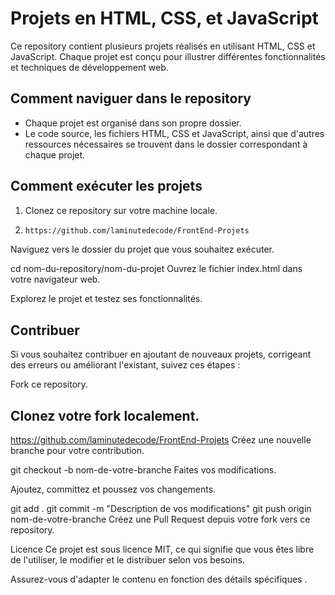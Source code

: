 # Projets en HTML, CSS, et JavaScript

Ce repository contient plusieurs projets réalisés en utilisant HTML, CSS et JavaScript. Chaque projet est conçu pour illustrer différentes fonctionnalités et techniques de développement web.



## Comment naviguer dans le repository

- Chaque projet est organisé dans son propre dossier.
- Le code source, les fichiers HTML, CSS et JavaScript, ainsi que d'autres ressources nécessaires se trouvent dans le dossier correspondant à chaque projet.

  

## Comment exécuter les projets

1. Clonez ce repository sur votre machine locale.
2. 
   ```bash
   https://github.com/laminutedecode/FrontEnd-Projets
Naviguez vers le dossier du projet que vous souhaitez exécuter.


cd nom-du-repository/nom-du-projet
Ouvrez le fichier index.html dans votre navigateur web.

Explorez le projet et testez ses fonctionnalités.



## Contribuer

Si vous souhaitez contribuer en ajoutant de nouveaux projets, corrigeant des erreurs ou améliorant l'existant, suivez ces étapes :

Fork ce repository.



## Clonez votre fork localement.

https://github.com/laminutedecode/FrontEnd-Projets
Créez une nouvelle branche pour votre contribution.

git checkout -b nom-de-votre-branche
Faites vos modifications.

Ajoutez, committez et poussez vos changements.

git add .
git commit -m "Description de vos modifications"
git push origin nom-de-votre-branche
Créez une Pull Request depuis votre fork vers ce repository.

Licence
Ce projet est sous licence MIT, ce qui signifie que vous êtes libre de l'utiliser, le modifier et le distribuer selon vos besoins.


Assurez-vous d'adapter le contenu en fonction des détails spécifiques .

